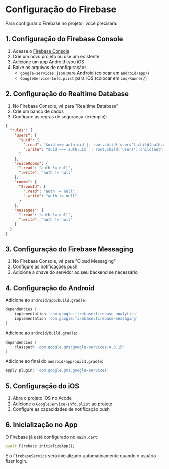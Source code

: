 # Configuração do Firebase

Para configurar o Firebase no projeto, você precisará:

## 1. Configuração do Firebase Console

1. Acesse o [Firebase Console](https://console.firebase.google.com/)
2. Crie um novo projeto ou use um existente
3. Adicione um app Android e/ou iOS
4. Baixe os arquivos de configuração:
   - `google-services.json` para Android (colocar em `android/app/`)
   - `GoogleService-Info.plist` para iOS (colocar em `ios/Runner/`)

## 2. Configuração do Realtime Database

1. No Firebase Console, vá para "Realtime Database"
2. Crie um banco de dados
3. Configure as regras de segurança (exemplo):

```json
{
  "rules": {
    "users": {
      "$uid": {
        ".read": "$uid === auth.uid || root.child('users').child(auth.uid).child('role').val() === 'admin'",
        ".write": "$uid === auth.uid || root.child('users').child(auth.uid).child('role').val() === 'admin'"
      }
    },
    "voiceRooms": {
      ".read": "auth != null",
      ".write": "auth != null"
    },
    "rooms": {
      "$roomId": {
        ".read": "auth != null",
        ".write": "auth != null"
      }
    },
    "messages": {
      ".read": "auth != null",
      ".write": "auth != null"
    }
  }
}
```

## 3. Configuração do Firebase Messaging

1. No Firebase Console, vá para "Cloud Messaging"
2. Configure as notificações push
3. Adicione a chave do servidor ao seu backend se necessário

## 4. Configuração do Android

Adicione ao `android/app/build.gradle`:

```gradle
dependencies {
    implementation 'com.google.firebase:firebase-analytics'
    implementation 'com.google.firebase:firebase-messaging'
}
```

Adicione ao `android/build.gradle`:

```gradle
dependencies {
    classpath 'com.google.gms:google-services:4.3.15'
}
```

Adicione ao final do `android/app/build.gradle`:

```gradle
apply plugin: 'com.google.gms.google-services'
```

## 5. Configuração do iOS

1. Abra o projeto iOS no Xcode
2. Adicione o `GoogleService-Info.plist` ao projeto
3. Configure as capacidades de notificação push

## 6. Inicialização no App

O Firebase já está configurado no `main.dart`:

```dart
await Firebase.initializeApp();
```

E o `FirebaseService` será inicializado automaticamente quando o usuário fizer login.

